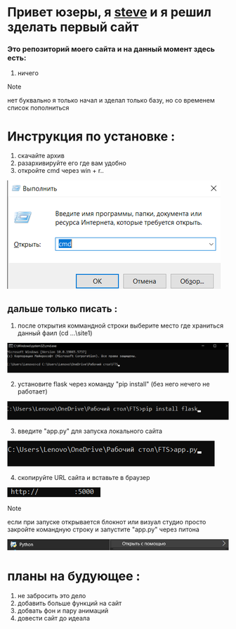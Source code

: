 # Привет юзеры, я [steve](https://github.com/stevezavdv) и я решил зделать первый сайт

### Это репозиторий моего сайта и на данный момент здесь есть:

1. ничего
>[!NOTE]
>нет буквально я только начал и зделал только базу, но со временем список пополниться

# Инструкция по установке :
1. скачайте архив
2. разархивируйте его где вам удобно
3. откройте cmd через win + r..
   
![открытие cmd](https://github.com/stevezavdv/FTS/blob/main/site1/step_1.png)
## дальше только писать :
1. после открытия коммандной строки выберите место где храниться данный фаил (cd ...\site1)
   
![выбор пути](https://github.com/stevezavdv/FTS/blob/main/site1/step_2.png)

2. установите flask через команду "pip install" (без него нечего не работает)

![установка flask](https://github.com/stevezavdv/FTS/blob/main/site1/step_3.png)

3. введите "app.py" для запуска локального сайта

![запуск сайта](https://github.com/stevezavdv/FTS/blob/main/site1/step_4.png)

4. скопируйте URL сайта и вставьте в браузер

![URL ссылка](https://github.com/stevezavdv/FTS/blob/main/site1/step_5.png)

>[!NOTE]
>если при запуске открывается блокнот или визуал студио просто закройте командную строку и запустите  "app.py" через питона
>
>![запуск через питона](https://github.com/stevezavdv/FTS/blob/main/site1/step_1(else).png)

# планы на будующее :
1. не забросить это дело
2. добавить больше функций на сайт
3. добвать фон и пару анимаций
4. довести сайт до идеала
